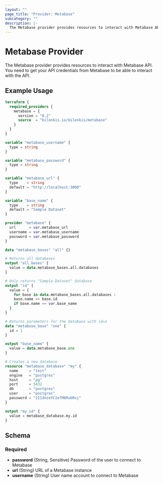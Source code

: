 ```yaml
---
layout: ""
page_title: "Provider: Metabase"
subcategory: ""
description: |-
  The Metabase provider provides resources to interact with Metabase API.
---
```


# Metabase Provider

The Metabase provider provides resources to interact with Metabase API.
You need to get your API credentials from Metabase to be able to interact with the API.

## Example Usage

```terraform
terraform {
  required_providers {
    metabase = {
      version = "0.2"
      source  = "bilenkis.io/bilenkis/metabase"
    }
  }
}

variable "metabase_username" {
  type = string
}

variable "metabase_password" {
  type = string
}

variable "metabase_url" {
  type    = string
  default = "http://localhost:3000"
}

variable "base_name" {
  type    = string
  default = "Sample Dataset"
}

provider "metabase" {
  url      = var.metabase_url
  username = var.metabase_username
  password = var.metabase_password
}

data "metabase_bases" "all" {}

# Returns all databases
output "all_bases" {
  value = data.metabase_bases.all.databases
}

# Only returns "Sample Dataset" database
output "id" {
  value = {
    for base in data.metabase_bases.all.databases :
    base.name => base.id
    if base.name == var.base_name
  }
}

# Returns parameters for the database with id=1
data "metabase_base" "one" {
  id = 1
}

output "base_name" {
  value = data.metabase_base.one
}

# Creates a new database
resource "metabase_database" "my" {
  name     = "test"
  engine   = "postgres"
  host     = "pg"
  port     = 5432
  db       = "postgres"
  user     = "postgres"
  password = "2I1dnzeYCIefM8Ru6Rxj"
}

output "my_id" {
  value = metabase_database.my.id
}
```

<!-- schema generated by tfplugindocs -->
## Schema

### Required

- **password** (String, Sensitive) Password of the user to connect to Metabase
- **url** (String) URL of a Metabase instance
- **username** (String) User name account to connect to Metabase
